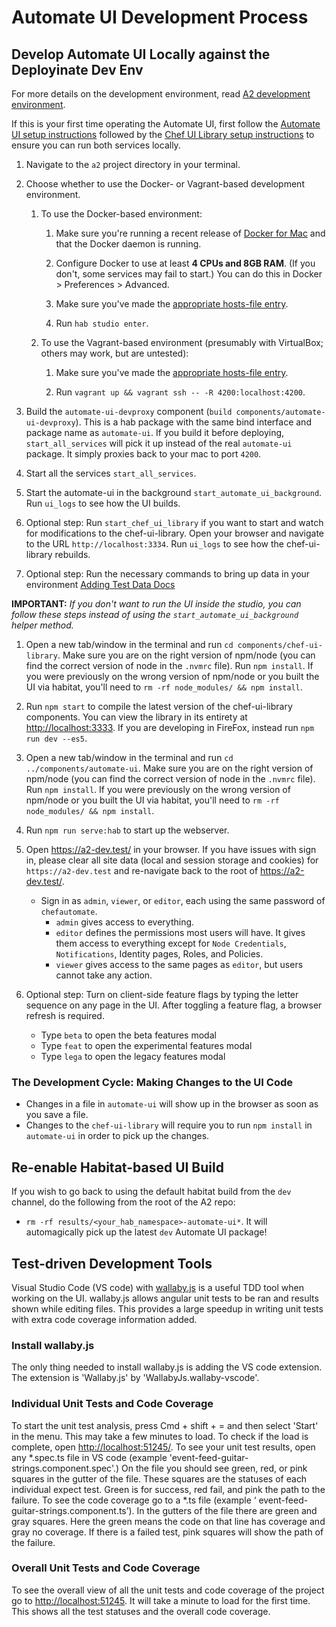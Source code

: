 # Automate UI Development Process

## Develop Automate UI Locally against the Deployinate Dev Env

For more details on the development environment, read [A2 development environment](./DEV_ENVIRONMENT.md).

If this is your first time operating the Automate UI, first follow the [Automate UI setup instructions](../components/automate-ui/README.md)
followed by the [Chef UI Library setup instructions](../components/chef-ui-library/README.md) to ensure you can run both services locally.

1. Navigate to the `a2` project directory in your terminal.

1. Choose whether to use the Docker- or Vagrant-based development environment.

    1. To use the Docker-based environment:

        1. Make sure you're running a recent release of
           [Docker for Mac](https://store.docker.com/editions/community/docker-ce-desktop-mac) and that the Docker
           daemon is running.

        1. Configure Docker to use at least **4 CPUs and 8GB RAM**. (If you don't, some services may
           fail to start.) You can do this in Docker &gt; Preferences &gt; Advanced.

        1. Make sure you've made the [appropriate hosts-file entry](./DEV_ENVIRONMENT.md#docker-setup).

        1. Run `hab studio enter`.

    1. To use the Vagrant-based environment (presumably with VirtualBox; others may work, but are untested):

        1. Make sure you've made the [appropriate hosts-file entry](./DEV_ENVIRONMENT.md#vagrant-setup).

        1. Run `vagrant up && vagrant ssh -- -R 4200:localhost:4200`.

1. Build the `automate-ui-devproxy` component (`build components/automate-ui-devproxy`). This is a
   hab package with the same bind interface and package name as `automate-ui`. If you build it
   before deploying, `start_all_services` will pick it up instead of the real `automate-ui` package.
   It simply proxies back to your mac to port `4200`.

1. Start all the services `start_all_services`.

1. Start the automate-ui in the background `start_automate_ui_background`. Run `ui_logs` to see how
   the UI builds.

1. Optional step: Run `start_chef_ui_library` if you want to start and watch for modifications to the
   chef-ui-library. Open your browser and navigate to the URL `http://localhost:3334`. Run `ui_logs`
   to see how the chef-ui-library rebuilds.

1. Optional step: Run the necessary commands to bring up data in your environment [Adding Test Data Docs](./adding-data/adding_test_data.md)

**IMPORTANT:** _If you don't want to run the UI inside the studio, you can follow these steps
instead of using the `start_automate_ui_background` helper method._

1. Open a new tab/window in the terminal and run `cd components/chef-ui-library`. Make sure
   you are on the right version of npm/node (you can find the correct version of node in the `.nvmrc`
   file). Run `npm install`. If you were previously on the wrong version of npm/node or you built
   the UI via habitat, you'll need to `rm -rf node_modules/ && npm install`.

1. Run `npm start` to compile the latest version of the chef-ui-library components. You can view
   the library in its entirety at <http://localhost:3333>. If you are developing in FireFox,
   instead run `npm run dev --es5`.

1. Open a new tab/window in the terminal and run `cd ../components/automate-ui`. Make sure
   you are on the right version of npm/node (you can find the correct version of node in the `.nvmrc`
   file). Run `npm install`. If you were previously on the wrong version of npm/node or you built
   the UI via habitat, you'll need to `rm -rf node_modules/ && npm install`.

1. Run `npm run serve:hab` to start up the webserver.

1. Open <https://a2-dev.test/> in your browser. If you have issues with sign in, please clear all site data (local
   and session storage and cookies) for `https://a2-dev.test` and re-navigate back to the root of
   <https://a2-dev.test/>.
   - Sign in as `admin`, `viewer`, or `editor`, each using the same password of `chefautomate`.
     - `admin` gives access to everything.
     - `editor` defines the permissions most users will have. It gives them access to everything except for `Node Credentials`, `Notifications`, Identity pages, Roles, and Policies.
     - `viewer` gives access to the same pages as `editor`, but users cannot take any action.

1. Optional step: Turn on client-side feature flags by typing the letter sequence on any page in the UI. After toggling a feature flag, a browser refresh is required.
    * Type `beta` to open the beta features modal
    * Type `feat` to open the experimental features modal
    * Type `lega` to open the legacy features modal

### The Development Cycle: Making Changes to the UI Code

* Changes in a file in `automate-ui` will show up in the browser as soon as you save a file.
* Changes to the `chef-ui-library` will require you to run `npm install` in `automate-ui` in order to pick up the changes.

## Re-enable Habitat-based UI Build

If you wish to go back to using the default habitat build from the `dev` channel,
do the following from the root of the A2 repo:

* `rm -rf results/<your_hab_namespace>-automate-ui*`. It will automagically pick up the latest `dev` Automate UI package!

## Test-driven Development Tools

Visual Studio Code (VS code) with [wallaby.js](https://wallabyjs.com/) is a useful TDD tool when
working on the UI. wallaby.js allows angular unit tests to be ran and results shown while editing
files. This provides a large speedup in writing unit tests with extra code coverage information added.

### Install wallaby.js

The only thing needed to install wallaby.js is adding the VS code extension. The extension is
'Wallaby.js' by 'WallabyJs.wallaby-vscode'.

### Individual Unit Tests and Code Coverage

To start the unit test analysis, press Cmd + shift + = and then select 'Start' in the menu. This may
take a few minutes to load. To check if the load is complete, open <http://localhost:51245/>. To see
your unit test results, open any *.spec.ts file in VS code (example
'event-feed-guitar-strings.component.spec'.) On the file you should see green, red, or
pink squares in the gutter of the file. These squares are the statuses of each individual expect
test. Green is for success, red fail, and pink the path to the failure. To see the code coverage
go to a *.ts file (example ‘ event-feed-guitar-strings.component.ts’). In the gutters of the file
there are green and gray squares. Here the green means the code on that line has coverage and gray
no coverage. If there is a failed test, pink squares will show the path of the failure.

### Overall Unit Tests and Code Coverage

To see the overall view of all the unit tests and code coverage of the project go
to <http://localhost:51245>. It will take a minute to load for the first time. This shows all the
test statuses and the overall code coverage.
